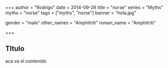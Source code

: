 +++
author = "Rodrigo"
date = 2014-09-28
title = "norse"
series = "Myths"
myths = "norse"
tags = ["myths", "norse"]
banner = "hola.jpg"

gender = "male"
other_names = "Amphitriti"
roman_name = "Amphitriti"

+++

## TItulo

aca va el contenido
